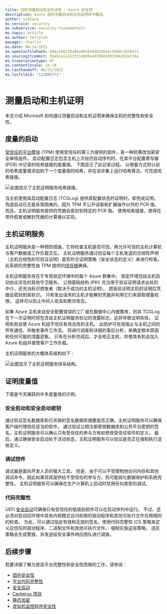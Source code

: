 ```yaml
---
title: 固件测量启动和主机证明 - Azure 安全性
description: Azure 固件测量启动和主机证明技术概述。
author: yosharm
ms.service: security
ms.subservice: security-fundamentals
ms.topic: article
ms.author: terrylan
manager: rkarlin
ms.date: 06/24/2021
ms.openlocfilehash: 6dac3b8230a0bad9c6492b236eac5dddc1839471
ms.sourcegitcommit: 5be51a11c63f21e8d9a4d70663303104253ef19a
ms.translationtype: HT
ms.contentlocale: zh-CN
ms.lasthandoff: 06/25/2021
ms.locfileid: "112895771"
---
```

# <a name="measured-boot-and-host-attestation"></a>测量启动和主机证明
本文介绍 Microsoft 如何通过测量启动和主机证明来确保主机的完整性和安全性。

## <a name="measured-boot"></a>度量的启动

[受信任的平台模块](/windows/security/information-protection/tpm/trusted-platform-module-top-node) (TPM) 使用受信任的第三方提供的固件，是一种防篡改加密安全审核组件。 启动配置日志包含主机上次经历启动序列时，在其平台配置寄存器 (PCR) 中记录的哈希链接的度量值。 下图显示了此记录过程。 以增量方式将以前的哈希度量值添加到下一个度量值的哈希，并在该并集上运行哈希算法，可完成哈希链接。

![此图显示了主机证明服务哈希链接。](./media/measured-boot-host-attestation/hash-chaining.png)

当主机使用其启动配置日志 (TCGLog) 提供其配置状态的证明时，即完成证明。 伪造启动日志是非常困难的，因为 TPM 不公开读取和扩展操作以外的 PCR 值。 而且，主机证明服务提供的凭据会密封到特定的 PCR 值。 使用哈希链接，使得在带外假冒或解封凭据的计算难以实现。

## <a name="host-attestation-service"></a>主机证明服务

主机证明服务是一种预防措施，它将检查主机是否可信，再允许可信的主机计算机与客户数据或工作负载交互。 主机证明服务通过验证每个主机发送的合规性声明（主机合规性的可验证证明）是否符合证明策略（安全状态的定义）来进行检查。 此系统的完整性由 TPM 提供的[信任根](https://www.uefi.org/sites/default/files/resources/UEFI%20RoT%20white%20paper_Final%208%208%2016%20%28003%29.pdf)确保。

主机证明服务存在于专用锁定环境中的每个 Azure 群集中。 锁定环境包括主机启动协议涉及的其他守卫服务。 公钥基础结构 (PKI) 充当用于验证证明请求出处的中介，还充当标识颁发者（取决于成功的主机证明）。 颁发给证明主机的证明后凭据会密封到其标识。 只有发出请求的主机才能解封凭据并利用它们来获取增量权限。 这样可以防止中间人攻击和欺诈攻击。

如果 Azure 主机来自安全配置错误的工厂或在数据中心内被篡改，则其 TCGLog 在下一次证明时将包含由主机证明服务标记的泄露标志，这将导致证明失败。 证明失败会使 Azure 机组不信任有攻击性的主机。 此防护可有效阻止与主机之间的所有通信，并触发事件工作流。 将进行调查和详细的事后分析，来确定根本原因和任何可能的泄露迹象。 只有在分析完成后，才会修正主机，并使其有机会加入 Azure 机组并接管客户工作负载。

主机证明服务的大概体系结构如下：

![此图显示了主机证明服务体系结构。](./media/measured-boot-host-attestation/host-attestation-arch.png)

## <a name="attestation-measurements"></a>证明度量值

下面是今天捕获的许多度量值的示例。

### <a name="secure-boot-and-secure-boot-keys"></a>安全启动和安全启动密钥
通过验证签名数据库和已吊销的签名数据库摘要是否正确，主机证明服务可以确保客户端代理信任适当的软件。 通过验证公钥注册密钥数据库和公共平台密钥的签名，主机证明服务可以确认只有受信任的参与方有权修改受信任软件的定义。 最后，通过确保安全启动处于活动状态，主机证明服务可以验证是否正在强制执行这些定义。

### <a name="debug-controls"></a>调试控件
调试器是面向开发人员的强大工具。 但是，由于可以不受限制地访问内存和其他调试命令，因此如果将其提供给不受信任的参与方，则可能弱化数据保护和系统完整性。 主机证明服务可以确保在生产计算机上启动时禁用任何类型的调试。

### <a name="code-integrity"></a>代码完整性
UEFI [安全启动](secure-boot.md)可确保只有受信任的低级别软件可以在启动序列中运行。 不过，还必须对启动后环境中具有内核模式访问权限的驱动程序和其他可执行文件应用相同的检查。 为此，可以通过指定有效和无效的签名，使用代码完整性 (CI) 策略来定义应信任的驱动程序、二进制文件和其他可执行文件。 强制实施这些策略。 违反策略会生成警报，并发送给安全事件响应团队进行调查。

## <a name="next-steps"></a>后续步骤
若要详细了解为提高平台完整性和安全性而做的工作，请参阅：

- [固件安全性](firmware.md)
- [平台代码完整性](code-integrity.md)
- [安全启动](secure-boot.md)
- [Cerberus 项目](project-cerberus.md)
- [静态加密](encryption-atrest.md)
- [虚拟机监控程序安全性](hypervisor.md)